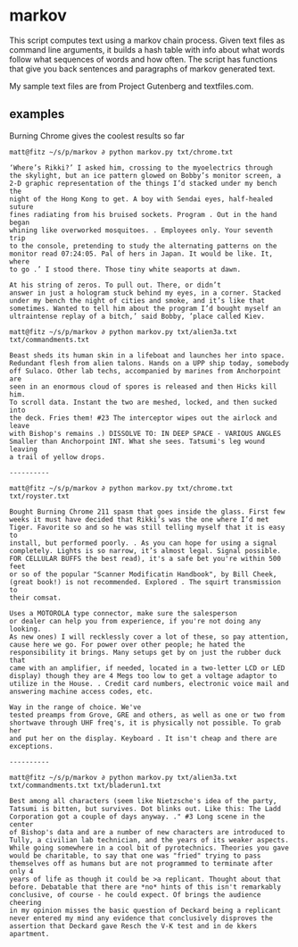 # markov

This script computes text using a markov chain process. Given text files
as command line arguments, it builds a hash table with info about what
words follow what sequences of words and how often. The script has
functions that give you back sentences and paragraphs of markov
generated text.

My sample text files are from Project Gutenberg and textfiles.com.

## examples

Burning Chrome gives the coolest results so far

    matt@fitz ~/s/p/markov ∂ python markov.py txt/chrome.txt

    ‘Where’s Rikki?’ I asked him, crossing to the myoelectrics through
    the skylight, but an ice pattern glowed on Bobby’s monitor screen, a
    2-D graphic representation of the things I’d stacked under my bench the
    night of the Hong Kong to get. A boy with Sendai eyes, half-healed suture
    fines radiating from his bruised sockets. Program . Out in the hand began
    whining like overworked mosquitoes. . Employees only. Your seventh trip
    to the console, pretending to study the alternating patterns on the
    monitor read 07:24:05. Pal of hers in Japan. It would be like. It, where
    to go .’ I stood there. Those tiny white seaports at dawn.

    At his string of zeros. To pull out. There, or didn’t
    answer in just a hologram stuck behind my eyes, in a corner. Stacked
    under my bench the night of cities and smoke, and it’s like that
    sometimes. Wanted to tell him about the program I’d bought myself an
    ultraintense replay of a bitch,’ said Bobby, ’place called Kiev.

    matt@fitz ~/s/p/markov ∂ python markov.py txt/alien3a.txt txt/commandments.txt

    Beast sheds its human skin in a lifeboat and launches her into space.
    Redundant flesh from alien talons. Hands on a UPP ship today, somebody
    off Sulaco. Other lab techs, accompanied by marines from Anchorpoint are
    seen in an enormous cloud of spores is released and then Hicks kill him.
    To scroll data. Instant the two are meshed, locked, and then sucked into
    the deck. Fries them! #23 The interceptor wipes out the airlock and leave
    with Bishop's remains .) DISSOLVE TO: IN DEEP SPACE - VARIOUS ANGLES
    Smaller than Anchorpoint INT. What she sees. Tatsumi's leg wound leaving
    a trail of yellow drops.

    ----------

    matt@fitz ~/s/p/markov ∂ python markov.py txt/chrome.txt txt/royster.txt

    Bought Burning Chrome 211 spasm that goes inside the glass. First few
    weeks it must have decided that Rikki’s was the one where I’d met
    Tiger. Favorite so and so he was still telling myself that it is easy to
    install, but performed poorly. . As you can hope for using a signal
    completely. Lights is so narrow, it’s almost legal. Signal possible.
    FOR CELLULAR BUFFS the best read), it's a safe bet you're within 500
    feet
    or so of the popular "Scanner Modificatin Handbook", by Bill Cheek,
    (great book!) is not recommended. Explored . The squirt transmission to
    their comsat.
    
    Uses a MOTOROLA type connector, make sure the salesperson
    or dealer can help you from experience, if you're not doing any looking.
    As new ones) I will recklessly cover a lot of these, so pay attention,
    cause here we go. For power over other people; he hated the
    responsibility it brings. Many setups get by on just the rubber duck
    that
    came with an amplifier, if needed, located in a two-letter LCD or LED
    display) though they are 4 Megs too low to get a voltage adaptor to
    utilize in the House. . Credit card numbers, electronic voice mail and
    answering machine access codes, etc.
    
    Way in the range of choice. We've
    tested preamps from Grove, GRE and others, as well as one or two from
    shortwave through UHF freq's, it is physically not possible. To grab her
    and put her on the display. Keyboard . It isn't cheap and there are
    exceptions.

    ----------

    matt@fitz ~/s/p/markov ∂ python markov.py txt/alien3a.txt txt/commandments.txt txt/bladerun1.txt

    Best among all characters (seem like Nietzsche's idea of the party,
    Tatsumi is bitten, but survives. Dot blinks out. Like this: The Ladd
    Corporation got a couple of days anyway. ." #3 Long scene in the center
    of Bishop's data and are a number of new characters are introduced to
    Tully, a civilian lab technician, and the years of its weaker aspects.
    While going somewhere in a cool bit of pyrotechnics. Theories you gave
    would be charitable, to say that one was "fried" trying to pass
    themselves off as humans but are not programmed to terminate after only 4
    years of life as though it could be >a replicant. Thought about that
    before. Debatable that there are *no* hints of this isn't remarkably
    conclusive, of course - he could expect. Of brings the audience cheering
    in my opinion misses the basic question of Deckard being a replicant
    never entered my mind any evidence that conclusively disproves the
    assertion that Deckard gave Resch the V-K test and in de kkers apartment.
